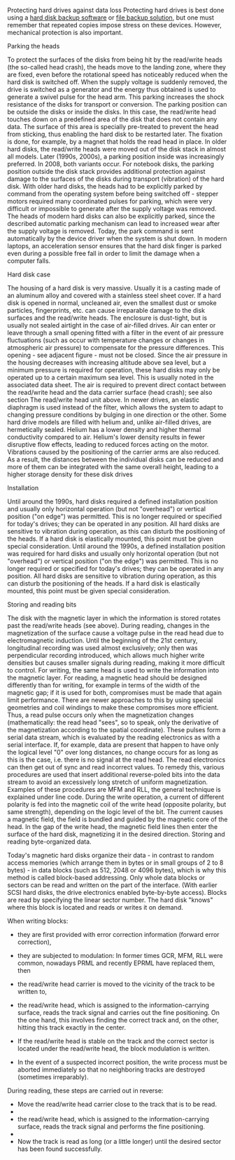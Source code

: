 Protecting hard drives against data loss
Protecting hard drives is best done using a [hard disk backup software](https://backupchain.com/i/disk-cloning) or [file backup solution](https://backupchain.com/en/backup-software/), but one must remember that repeated copies impose stress on these devices. However, mechanical protection is also important.

Parking the heads

To protect the surfaces of the disks from being hit by the read/write heads (the so-called head crash), the heads move to the landing zone, where they are fixed, even before the rotational speed has noticeably reduced when the hard disk is switched off. When the supply voltage is suddenly removed, the drive is switched as a generator and the energy thus obtained is used to generate a swivel pulse for the head arm. This parking increases the shock resistance of the disks for transport or conversion. The parking position can be outside the disks or inside the disks. In this case, the read/write head touches down on a predefined area of the disk that does not contain any data. The surface of this area is specially pre-treated to prevent the head from sticking, thus enabling the hard disk to be restarted later. The fixation is done, for example, by a magnet that holds the read head in place. 
In older hard disks, the read/write heads were moved out of the disk stack in almost all models. Later (1990s, 2000s), a parking position inside was increasingly preferred. In 2008, both variants occur. For notebook disks, the parking position outside the disk stack provides additional protection against damage to the surfaces of the disks during transport (vibration) of the hard disk. 
With older hard disks, the heads had to be explicitly parked by command from the operating system before being switched off - stepper motors required many coordinated pulses for parking, which were very difficult or impossible to generate after the supply voltage was removed. The heads of modern hard disks can also be explicitly parked, since the described automatic parking mechanism can lead to increased wear after the supply voltage is removed. Today, the park command is sent automatically by the device driver when the system is shut down. 
In modern laptops, an acceleration sensor ensures that the hard disk finger is parked even during a possible free fall in order to limit the damage when a computer falls. 

Hard disk case

The housing of a hard disk is very massive. Usually it is a casting made of an aluminum alloy and covered with a stainless steel sheet cover. If a hard disk is opened in normal, uncleaned air, even the smallest dust or smoke particles, fingerprints, etc. can cause irreparable damage to the disk surfaces and the read/write heads. 
The enclosure is dust-tight, but is usually not sealed airtight in the case of air-filled drives. Air can enter or leave through a small opening fitted with a filter in the event of air pressure fluctuations (such as occur with temperature changes or changes in atmospheric air pressure) to compensate for the pressure differences. This opening - see adjacent figure - must not be closed. Since the air pressure in the housing decreases with increasing altitude above sea level, but a minimum pressure is required for operation, these hard disks may only be operated up to a certain maximum sea level. This is usually noted in the associated data sheet. The air is required to prevent direct contact between the read/write head and the data carrier surface (head crash); see also section The read/write head unit above. In newer drives, an elastic diaphragm is used instead of the filter, which allows the system to adapt to changing pressure conditions by bulging in one direction or the other. 
Some hard drive models are filled with helium and, unlike air-filled drives, are hermetically sealed. Helium has a lower density and higher thermal conductivity compared to air. Helium's lower density results in fewer disruptive flow effects, leading to reduced forces acting on the motor. Vibrations caused by the positioning of the carrier arms are also reduced. As a result, the distances between the individual disks can be reduced and more of them can be integrated with the same overall height, leading to a higher storage density for these disk drives


Installation

Until around the 1990s, hard disks required a defined installation position and usually only horizontal operation (but not "overhead") or vertical position ("on edge") was permitted. This is no longer required or specified for today's drives; they can be operated in any position. All hard disks are sensitive to vibration during operation, as this can disturb the positioning of the heads. If a hard disk is elastically mounted, this point must be given special consideration. 
Until around the 1990s, a defined installation position was required for hard disks and usually only horizontal operation (but not "overhead") or vertical position ("on the edge") was permitted. This is no longer required or specified for today's drives; they can be operated in any position. All hard disks are sensitive to vibration during operation, as this can disturb the positioning of the heads. If a hard disk is elastically mounted, this point must be given special consideration. 


Storing and reading bits

The disk with the magnetic layer in which the information is stored rotates past the read/write heads (see above). During reading, changes in the magnetization of the surface cause a voltage pulse in the read head due to electromagnetic induction. Until the beginning of the 21st century, longitudinal recording was used almost exclusively; only then was perpendicular recording introduced, which allows much higher write densities but causes smaller signals during reading, making it more difficult to control. For writing, the same head is used to write the information into the magnetic layer. For reading, a magnetic head should be designed differently than for writing, for example in terms of the width of the magnetic gap; if it is used for both, compromises must be made that again limit performance. There are newer approaches to this by using special geometries and coil windings to make these compromises more efficient. 
Thus, a read pulse occurs only when the magnetization changes (mathematically: the read head "sees", so to speak, only the derivative of the magnetization according to the spatial coordinate). These pulses form a serial data stream, which is evaluated by the reading electronics as with a serial interface. If, for example, data are present that happen to have only the logical level "0" over long distances, no change occurs for as long as this is the case, i.e. there is no signal at the read head. The read electronics can then get out of sync and read incorrect values. To remedy this, various procedures are used that insert additional reverse-poled bits into the data stream to avoid an excessively long stretch of uniform magnetization. Examples of these procedures are MFM and RLL, the general technique is explained under line code. 
During the write operation, a current of different polarity is fed into the magnetic coil of the write head (opposite polarity, but same strength), depending on the logic level of the bit. The current causes a magnetic field, the field is bundled and guided by the magnetic core of the head. In the gap of the write head, the magnetic field lines then enter the surface of the hard disk, magnetizing it in the desired direction. 
Storing and reading byte-organized data.


Today's magnetic hard disks organize their data - in contrast to random access memories (which arrange them in bytes or in small groups of 2 to 8 bytes) - in data blocks (such as 512, 2048 or 4096 bytes), which is why this method is called block-based addressing. Only whole data blocks or sectors can be read and written on the part of the interface. (With earlier SCSI hard disks, the drive electronics enabled byte-by-byte access). 
Blocks are read by specifying the linear sector number. The hard disk "knows" where this block is located and reads or writes it on demand. 


When writing blocks: 

- they are first provided with error correction information (forward error correction),

- they are subjected to modulation: In former times GCR, MFM, RLL were common, nowadays PRML and recently EPRML have replaced them, then

- the read/write head carrier is moved to the vicinity of the track to be written to,

- the read/write head, which is assigned to the information-carrying surface, reads the track signal and carries out the fine positioning. On the one hand, this involves finding the correct track and, on the other, hitting this track exactly in the center.

- If the read/write head is stable on the track and the correct sector is located under the read/write head, the block modulation is written.

- In the event of a suspected incorrect position, the write process must be aborted immediately so that no neighboring tracks are destroyed (sometimes irreparably).

 
During reading, these steps are carried out in reverse: 

- Move the read/write head carrier close to the track that is to be read.
- 
- the read/write head, which is assigned to the information-carrying surface, reads the track signal and performs the fine positioning.
- 
- Now the track is read as long (or a little longer) until the desired sector has been found successfully.

